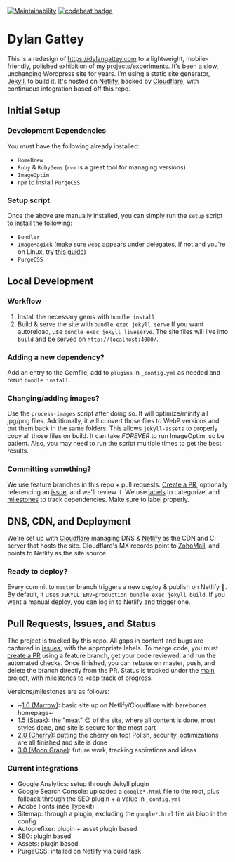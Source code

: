 [![Maintainability](https://api.codeclimate.com/v1/badges/333adb209e1ac3086303/maintainability)](https://codeclimate.com/github/dgattey/dg/maintainability)  [![codebeat badge](https://codebeat.co/badges/7af102f5-2b3e-4068-8678-6ed819c4397d)](https://codebeat.co/projects/github-com-dgattey-dg-master)

# Dylan Gattey
This is a redesign of https://dylangattey.com to a lightweight, mobile-friendly, polished exhibition of my projects/experiments. It's been a slow, unchanging Wordpress site for years. I'm using a static site generator, [Jekyll](https://jekyllrb.com/), to build it. It's hosted on [Netlify](https://netlify.com), backed by [Cloudflare](https://cloudflare.com), with continuous integration based off this repo.

## Initial Setup
### Development Dependencies
You must have the following already installed:
- `HomeBrew`
- `Ruby` & `RubyGems` (`rvm` is a great tool for managing versions)
- `ImageOptim`
- `npm` to install `PurgeCSS`

### Setup script
Once the above are manually installed, you can simply run the `setup` script to install the following:
- `Bundler`
- `ImageMagick` (make sure `webp` appears under delegates, if not and you're on Linux, try [this guide](https://github.com/rosell-dk/webp-convert/wiki/Installing-Imagick-extension))
- `PurgeCSS`

## Local Development
### Workflow
1. Install the necessary gems with `bundle install`
2. Build & serve the site with `bundle exec jekyll serve`
If you want autoreload, use `bundle exec jekyll liveserve`. The site files will live into `build` and be served on `http://localhost:4000/`.

### Adding a new dependency?
Add an entry to the Gemfile, add to `plugins` in `_config.yml` as needed and rerun `bundle install`.

### Changing/adding images?
Use the `process-images` script after doing so. It will optimize/minify all jpg/png files. Additionally, it will convert those files to WebP versions and put them back in the same folders. This allows `jekyll-assets` to properly copy all those files on build. It can take _FOREVER_ to run ImageOptim, so be patient. Also, you may need to run the script multiple times to get the best results.

### Committing something?
We use feature branches in this repo + pull requests. [Create a PR](https://github.com/dgattey/dg/pulls), optionally referencing an [issue](https://github.com/dgattey/dg/issues), and we'll review it. We use [labels](https://github.com/dgattey/dg/labels) to categorize, and [milestones](https://github.com/dgattey/dg/milestones) to track dependencies. Make sure to label properly.

## DNS, CDN, and Deployment
We're set up with [Cloudflare](https://cloudflare.com) managing DNS & [Netlify](https://netlify.com) as the CDN and CI server that hosts the site. Cloudflare's MX records point to [ZohoMail](https://zoho.com/mail), and points to Netlify as the site source.

### Ready to deploy?
Every commit to `master` branch triggers a new deploy & publish on Netlify :tada:. By default, it uses `JEKYLL_ENV=production bundle exec jekyll build`. If you want a manual deploy, you can log in to Netlify and trigger one.

## Pull Requests, Issues, and Status
The project is tracked by this repo. All gaps in content and bugs are captured in [issues](https://github.com/dgattey/dg/issues), with the appropriate labels. To merge code, you must [create a PR](https://github.com/dgattey/dg/pulls) using a feature branch, get your code reviewed, and run the automated checks. Once finished, you can rebase on master, push, and delete the branch directly from the PR. Status is tracked under the [main project](https://github.com/dgattey/dg/projects/2), with [milestones](https://github.com/dgattey/dg/milestones) to keep track of progress.

Versions/milestones are as follows:
- ~[1.0 (Marrow)](https://github.com/dgattey/dg/milestone/2): basic site up on Netlify/Cloudflare with barebones homepage~
- [1.5 (Steak)](https://github.com/dgattey/dg/milestone/1): the "meat" 😉 of the site, where all content is done, most styles done, and site is secure for the most part
- [2.0 (Cherry)](https://github.com/dgattey/dg/milestone/3): putting the cherry on top! Polish, security, optimizations are all finished and site is done
- [3.0 (Moon Grape)](https://github.com/dgattey/dg/milestone/3): future work, tracking aspirations and ideas

### Current integrations
- Google Analytics: setup through Jekyll plugin
- Google Search Console: uploaded a `google*.html` file to the root, plus fallback through the SEO plugin + a value in `_config.yml`
- Adobe Fonts (née Typekit)
- Sitemap: through a plugin, excluding the `google*.html` file via blob in the config
- Autoprefixer: plugin + asset plugin based
- SEO: plugin based
- Assets: plugin based
- PurgeCSS: intalled on Netlify via build task
